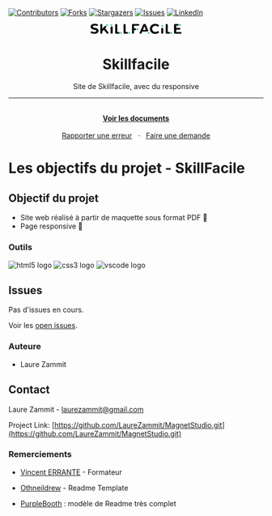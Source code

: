 [![Contributors][contributors-shield]][contributors-url]
[![Forks][forks-shield]][forks-url]
[![Stargazers][stars-shield]][stars-url]
[![Issues][issues-shield]][issues-url]
[![LinkedIn][linkedin-shield]][linkedin-url]

<div align="center">
  <a name="readme-top"></a>
  <a href="https://laurezammit.github.io/Skillfacile/">
    <img src="img/logo-noir.png" alt="Logo" width="180">
  </a>

  <h1 align="center">Skillfacile</h1>
  <p align="center">Site de Skillfacile, avec du responsive</p>

  <hr>

  <p align="center">
    <br>
    <a href="https://github.com/LaureZammit/Skillfacile"><strong>Voir les documents</strong></a>
    <br>
    <br>
    <a href="https://github.com/LaureZammit/Skillfacile/issues">Rapporter une erreur</a>
    &nbsp
    ·
    &nbsp
    <a href="https://github.com/LaureZammit/Skillfacile/issues">Faire une demande</a>
  </p>
</div>

# Les objectifs du projet - SkillFacile

## Objectif du projet
* Site web réalisé à partir de maquette sous format PDF 📂
* Page responsive 📱

### Outils
  
<img src="https://cdn.jsdelivr.net/gh/devicons/devicon/icons/html5/html5-original.svg" height="30" alt="html5 logo"  /> <img src="https://cdn.jsdelivr.net/gh/devicons/devicon/icons/css3/css3-original.svg" height="30" alt="css3 logo"  /> <img src="https://cdn.jsdelivr.net/gh/devicons/devicon/icons/vscode/vscode-original.svg" height="30" alt="vscode logo"  />

## Issues

Pas d'issues en cours.

Voir les [open issues](https://github.com/LaureZammit/SkillFacile/issues).

### Auteure
* Laure Zammit

## Contact
  
Laure Zammit - laurezammit@gmail.com

Project Link: [https://github.com/LaureZammit/MagnetStudio.git](https://github.com/LaureZammit/MagnetStudio.git)

### Remerciements
* [Vincent ERRANTE](https://www.errantevincent.com/) - Formateur

* [Othneildrew](https://github.com/othneildrew/Best-README-Template/blob/master/README.md) - Readme Template
* [PurpleBooth](https://github.com/PurpleBooth/a-good-readme-template) : modèle de Readme très complet

<!-- MARKDOWN LINKS & IMAGES -->
<!-- https://www.markdownguide.org/basic-syntax/#reference-style-links -->
[contributors-shield]: https://img.shields.io/github/contributors/LaureZammit/Skillfacile.svg?style=for-the-badge
[contributors-url]: https://github.com/LaureZammit/Skillfacile/graphs/contributors
[forks-shield]: https://img.shields.io/github/forks/LaureZammit/Skillfacile.svg?style=for-the-badge
[forks-url]: https://github.com/LaureZammit/Skillfacile/forks
[stars-shield]: https://img.shields.io/github/stars/LaureZammit/Skillfacile.svg?style=for-the-badge
[stars-url]: https://github.com/LaureZammit/Skillfacile/stargazers
[issues-shield]: https://img.shields.io/github/issues/LaureZammit/Skillfacile.svg?style=for-the-badge
[issues-url]: https://github.com/LaureZammit/Skillfacile/issues

[linkedin-shield]: https://img.shields.io/badge/-LinkedIn-black.svg?style=for-the-badge&logo=linkedin&colorB=555
[linkedin-url]: https://www.linkedin.com/in/laure-zammit-84a3b3150/
